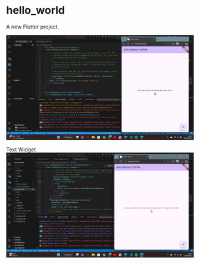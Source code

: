 # hello_world

A new Flutter project.

![Screenshot hello_world](images/01.jpg)

Text Widget
![Screenshot text widget](images/02.jpg)
